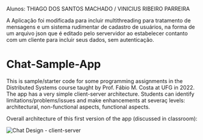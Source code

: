 Alunos: THIAGO DOS SANTOS MACHADO
        / VINICIUS RIBEIRO PARREIRA

A Aplicação foi modificada para incluir multithreading para tratamento de mensagens e um sistema rudimentar de cadastro de usuários, na forma de um arquivo json que é editado pelo servervidor ao estabelecer contanto com um cliente para incluir seus dados, sem autenticação.

# Chat-Sample-App
This is sample/starter code for some programming assignments in the Distributed Systems course taught by Prof. Fábio M. Costa at UFG in 2022.
The app has a very simple client-server architecture. Students can identify limitations/problems/issues and make enhancements at severaç levels: architectural, non-functional aspects, functional aspects.  

Overall architecture of this first version of the app (discussed in classroom):

![Chat Design - client-server](https://user-images.githubusercontent.com/13460193/173588387-89793ac9-17b9-4441-986b-53cac6ee40f4.png)
